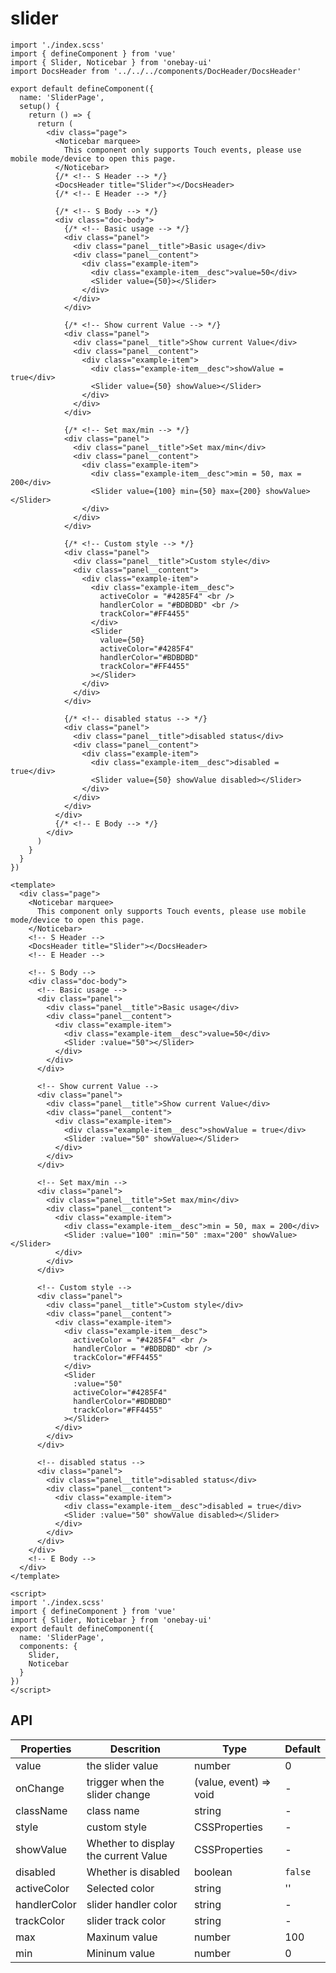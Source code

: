 # slider 

<DemoView />
<BackToTop />

<div class="code-box code-vue-active">
<div class="code-tabs"></div>

```tsx
import './index.scss'
import { defineComponent } from 'vue'
import { Slider, Noticebar } from 'onebay-ui'
import DocsHeader from '../../../components/DocHeader/DocsHeader'

export default defineComponent({
  name: 'SliderPage',
  setup() {
    return () => {
      return (
        <div class="page">
          <Noticebar marquee>
            This component only supports Touch events, please use mobile mode/device to open this page.
          </Noticebar>
          {/* <!-- S Header --> */}
          <DocsHeader title="Slider"></DocsHeader>
          {/* <!-- E Header --> */}

          {/* <!-- S Body --> */}
          <div class="doc-body">
            {/* <!-- Basic usage --> */}
            <div class="panel">
              <div class="panel__title">Basic usage</div>
              <div class="panel__content">
                <div class="example-item">
                  <div class="example-item__desc">value=50</div>
                  <Slider value={50}></Slider>
                </div>
              </div>
            </div>

            {/* <!-- Show current Value --> */}
            <div class="panel">
              <div class="panel__title">Show current Value</div>
              <div class="panel__content">
                <div class="example-item">
                  <div class="example-item__desc">showValue = true</div>
                  <Slider value={50} showValue></Slider>
                </div>
              </div>
            </div>

            {/* <!-- Set max/min --> */}
            <div class="panel">
              <div class="panel__title">Set max/min</div>
              <div class="panel__content">
                <div class="example-item">
                  <div class="example-item__desc">min = 50, max = 200</div>
                  <Slider value={100} min={50} max={200} showValue></Slider>
                </div>
              </div>
            </div>

            {/* <!-- Custom style --> */}
            <div class="panel">
              <div class="panel__title">Custom style</div>
              <div class="panel__content">
                <div class="example-item">
                  <div class="example-item__desc">
                    activeColor = "#4285F4" <br />
                    handlerColor = "#BDBDBD" <br />
                    trackColor="#FF4455"
                  </div>
                  <Slider
                    value={50}
                    activeColor="#4285F4"
                    handlerColor="#BDBDBD"
                    trackColor="#FF4455"
                  ></Slider>
                </div>
              </div>
            </div>

            {/* <!-- disabled status --> */}
            <div class="panel">
              <div class="panel__title">disabled status</div>
              <div class="panel__content">
                <div class="example-item">
                  <div class="example-item__desc">disabled = true</div>
                  <Slider value={50} showValue disabled></Slider>
                </div>
              </div>
            </div>
          </div>
          {/* <!-- E Body --> */}
        </div>
      )
    }
  }
})
```

```vue
<template>
  <div class="page">
    <Noticebar marquee>
      This component only supports Touch events, please use mobile mode/device to open this page.
    </Noticebar>
    <!-- S Header -->
    <DocsHeader title="Slider"></DocsHeader>
    <!-- E Header -->

    <!-- S Body -->
    <div class="doc-body">
      <!-- Basic usage -->
      <div class="panel">
        <div class="panel__title">Basic usage</div>
        <div class="panel__content">
          <div class="example-item">
            <div class="example-item__desc">value=50</div>
            <Slider :value="50"></Slider>
          </div>
        </div>
      </div>

      <!-- Show current Value -->
      <div class="panel">
        <div class="panel__title">Show current Value</div>
        <div class="panel__content">
          <div class="example-item">
            <div class="example-item__desc">showValue = true</div>
            <Slider :value="50" showValue></Slider>
          </div>
        </div>
      </div>

      <!-- Set max/min -->
      <div class="panel">
        <div class="panel__title">Set max/min</div>
        <div class="panel__content">
          <div class="example-item">
            <div class="example-item__desc">min = 50, max = 200</div>
            <Slider :value="100" :min="50" :max="200" showValue></Slider>
          </div>
        </div>
      </div>

      <!-- Custom style -->
      <div class="panel">
        <div class="panel__title">Custom style</div>
        <div class="panel__content">
          <div class="example-item">
            <div class="example-item__desc">
              activeColor = "#4285F4" <br />
              handlerColor = "#BDBDBD" <br />
              trackColor="#FF4455"
            </div>
            <Slider
              :value="50"
              activeColor="#4285F4"
              handlerColor="#BDBDBD"
              trackColor="#FF4455"
            ></Slider>
          </div>
        </div>
      </div>

      <!-- disabled status -->
      <div class="panel">
        <div class="panel__title">disabled status</div>
        <div class="panel__content">
          <div class="example-item">
            <div class="example-item__desc">disabled = true</div>
            <Slider :value="50" showValue disabled></Slider>
          </div>
        </div>
      </div>
    </div>
    <!-- E Body -->
  </div>
</template>

<script>
import './index.scss'
import { defineComponent } from 'vue'
import { Slider, Noticebar } from 'onebay-ui'
export default defineComponent({
  name: 'SliderPage',
  components: {
    Slider,
    Noticebar
  }
})
</script>

```

</div> 

## API

| Properties   | Descrition                           | Type                   | Default |
| ------------ | ------------------------------------ | ---------------------- | ------- |
| value        | the slider value                     | number                 | 0       |
| onChange     | trigger when the slider change       | (value, event) => void | -       |
| className    | class name                           | string                 | -       |
| style  | custom style                         | CSSProperties          | -       |
| showValue    | Whether to display the current Value | CSSProperties          | -       |
| disabled     | Whether is disabled                  | boolean                | `false` |
| activeColor  | Selected color                       | string                 | ''      |
| handlerColor | slider handler color                 | string                 | -       |
| trackColor   | slider track color                   | string                 | -       |
| max          | Maxinum value                        | number                 | 100     |
| min          | Mininum value                        | number                 | 0       |